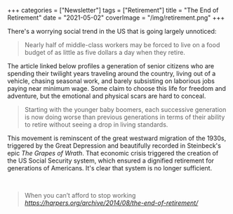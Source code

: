 +++
categories = ["Newsletter"]
tags = ["Retirement"]
title = "The End of Retirement"
date = "2021-05-02"
coverImage = "/img/retirement.png"
+++

There's a worrying social trend in the US that is going largely unnoticed:
> Nearly half of middle-class workers may be forced to live on a food budget of as little as five dollars a day when they retire.

<!--more-->

The article linked below profiles a generation of senior citizens who are spending their twilight years traveling around the country, living out of a vehicle, chasing seasonal work, and barely subsisting on laborious jobs paying near minimum wage. Some claim to choose this life for freedom and adventure, but the emotional and physical scars are hard to conceal.

> Starting with the younger baby boomers, each successive generation is now doing worse than previous generations in terms of their ability to retire without seeing a drop in living standards.

This movement is reminscent of the great westward migration of the 1930s, triggered by the Great Depression and beautifully recorded in Steinbeck's epic *The Grapes of Wrath*.  That economic crisis triggered the creation of the US Social Security system, which ensured a dignified retirement for generations of Americans. It's clear that system is no longer sufficient.

<br>

<blockquote class="quoteback" darkmode="" data-title="%5BReport%5D%20%7C%20The%20End%20of%20Retirement%2C%20by%20Jessica%20Bruder%20%7C%20Harper's%20Magazine" data-author="" cite="https://harpers.org/archive/2014/08/the-end-of-retirement/">
                      When you can’t afford to stop working
                      <footer> <cite><a href="https://harpers.org/archive/2014/08/the-end-of-retirement/">https://harpers.org/archive/2014/08/the-end-of-retirement/</a></cite></footer>
                      </blockquote>
                      <script note="" src="https://cdn.jsdelivr.net/gh/Blogger-Peer-Review/quotebacks@1/quoteback.js"></script>
